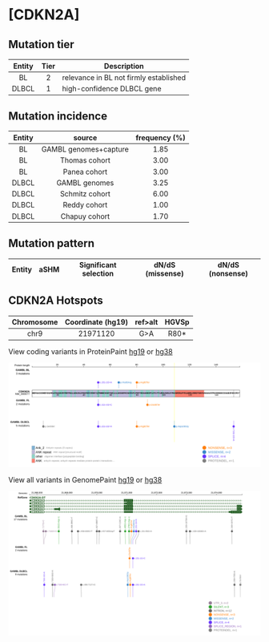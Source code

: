 # [CDKN2A]

## Mutation tier

|Entity|Tier|Description                           |
|:------:|:----:|--------------------------------------|
|BL    |2   |relevance in BL not firmly established|
|DLBCL |1   |high-confidence DLBCL gene            |
## Mutation incidence

|Entity|source               |frequency (%)|
|:------:|:---------------------:|:-------------:|
|BL    |GAMBL genomes+capture|1.85         |
|BL    |Thomas cohort        |3.00         |
|BL    |Panea cohort         |3.00         |
|DLBCL |GAMBL genomes        |3.25         |
|DLBCL |Schmitz cohort       |6.00         |
|DLBCL |Reddy cohort         |1.00         |
|DLBCL |Chapuy cohort        |1.70         |

## Mutation pattern

|Entity|aSHM|Significant selection|dN/dS (missense)|dN/dS (nonsense)|
|:------:|:----:|:---------------------:|:----------------:|:----------------:|




 ## CDKN2A Hotspots

| Chromosome |Coordinate (hg19) | ref>alt | HGVSp | 
 | :---:| :---: | :--: | :---: |
| chr9 | 21971120 | G>A | R80* |

View coding variants in ProteinPaint [hg19](https://www.bcgsc.ca/downloads/morinlab/GAMBL/test/genes/CDKN2A_protein.html)  or [hg38](https://www.bcgsc.ca/downloads/morinlab/GAMBL/test/genes/CDKN2A_protein_hg38.html)

![image](images/proteinpaint/CDKN2A_NM_000077.svg)

View all variants in GenomePaint [hg19](https://www.bcgsc.ca/downloads/morinlab/GAMBL/test/genes/CDKN2A.html)  or [hg38](https://www.bcgsc.ca/downloads/morinlab/GAMBL/test/genes/CDKN2A_hg38.html)

![image](images/proteinpaint/CDKN2A.svg)

